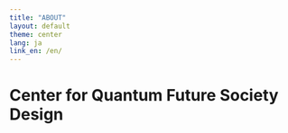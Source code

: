 ```yaml
---
title: "ABOUT"
layout: default
theme: center
lang: ja
link_en: /en/
---
```

# Center for Quantum Future Society Design

<script src="{{ '/assets/js/top.js' | relative_url }}"></script>
